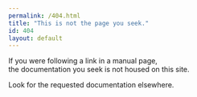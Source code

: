 ```yaml
---
permalink: /404.html
title: "This is not the page you seek."
id: 404
layout: default
---
```


<style>
td {
	font-size: 1.25em;
}
</style>
	
If you were following a link in a manual page,  
the documentation you seek is not housed on this site.

Look for the requested documentation elsewhere.
